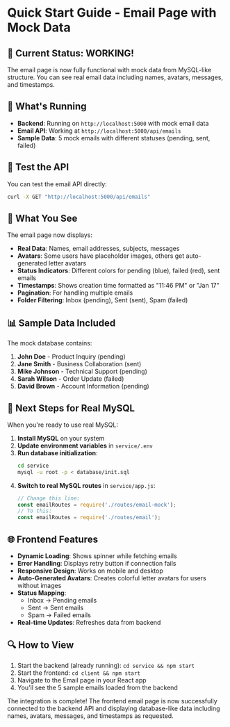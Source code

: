# Quick Start Guide - Email Page with Mock Data

## 🚀 Current Status: WORKING!

The email page is now fully functional with mock data from MySQL-like structure. You can see real email data including names, avatars, messages, and timestamps.

## 🔧 What's Running

- **Backend**: Running on `http://localhost:5000` with mock email data
- **Email API**: Working at `http://localhost:5000/api/emails`
- **Sample Data**: 5 mock emails with different statuses (pending, sent, failed)

## 📧 Test the API

You can test the email API directly:
```bash
curl -X GET "http://localhost:5000/api/emails"
```

## 🎯 What You See

The email page now displays:
- **Real Data**: Names, email addresses, subjects, messages
- **Avatars**: Some users have placeholder images, others get auto-generated letter avatars
- **Status Indicators**: Different colors for pending (blue), failed (red), sent emails
- **Timestamps**: Shows creation time formatted as "11:46 PM" or "Jan 17"
- **Pagination**: For handling multiple emails
- **Folder Filtering**: Inbox (pending), Sent (sent), Spam (failed)

## 📊 Sample Data Included

The mock database contains:
1. **John Doe** - Product Inquiry (pending)
2. **Jane Smith** - Business Collaboration (sent)
3. **Mike Johnson** - Technical Support (pending)
4. **Sarah Wilson** - Order Update (failed)
5. **David Brown** - Account Information (pending)

## 🔄 Next Steps for Real MySQL

When you're ready to use real MySQL:

1. **Install MySQL** on your system
2. **Update environment variables** in `service/.env`
3. **Run database initialization**:
   ```bash
   cd service
   mysql -u root -p < database/init.sql
   ```
4. **Switch to real MySQL routes** in `service/app.js`:
   ```javascript
   // Change this line:
   const emailRoutes = require('./routes/email-mock');
   // To this:
   const emailRoutes = require('./routes/email');
   ```

## 🌐 Frontend Features

- **Dynamic Loading**: Shows spinner while fetching emails
- **Error Handling**: Displays retry button if connection fails
- **Responsive Design**: Works on mobile and desktop
- **Auto-Generated Avatars**: Creates colorful letter avatars for users without images
- **Status Mapping**:
  - Inbox → Pending emails
  - Sent → Sent emails
  - Spam → Failed emails
- **Real-time Updates**: Refreshes data from backend

## 🔍 How to View

1. Start the backend (already running): `cd service && npm start`
2. Start the frontend: `cd client && npm start`
3. Navigate to the Email page in your React app
4. You'll see the 5 sample emails loaded from the backend

The integration is complete! The frontend email page is now successfully connected to the backend API and displaying database-like data including names, avatars, messages, and timestamps as requested.